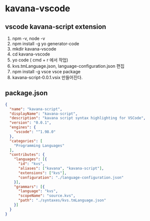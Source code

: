 # kavana-vscode

## vscode kavana-script extension

1. npm -v, node -v
2. npm install -g yo generator-code
3. mkdir kavana-vscode
4. cd kavana-vscode
5. yo code ( cmd + r 에서 작업)
6. kvs.tmLanguage.json, language-configuration.json 편집
7. npm install -g vsce
   vsce package
8. kavana-script-0.0.1.vsix 만들어진다.   

## package.json

```json
{
  "name": "kavana-script",
  "displayName": "kavana-script",
  "description": "kavana script syntax highlighting for VSCode",
  "version": "0.0.1",
  "engines": {
    "vscode": "^1.98.0"
  },
  "categories": [
    "Programming Languages"
  ],
  "contributes": {
    "languages": [{
      "id": "kvs",
      "aliases": ["kavana", "kavana-script"],
      "extensions": ["kvs"],
      "configuration": "./language-configuration.json"
    }],
    "grammars": [{
      "language": "kvs",
      "scopeName": "source.kvs",
      "path": "./syntaxes/kvs.tmLanguage.json"
    }]
  }
}

```